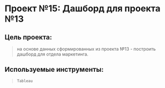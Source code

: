 # Проект №15: Дашборд для проекта №13

## Цель проекта: 
> на основе данных сформированных из проекта №13 - построить дашборд для отдела маркетинга.

## Используемые инструменты: 
> `Tableau`
